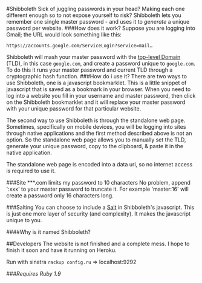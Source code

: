 #Shibboleth
Sick of juggling passwords in your head? Making each one different enough so to not expose yourself to risk? Shibboleth lets you remember one single master password - and uses it to *generate* a unique password per website.
###How does it work?
Suppose you are logging into Gmail; the URL would look something like this:

    https://accounts.google.com/ServiceLogin?service=mail…
Shibboleth will mash your master password with the [top-level Domain](http://en.wikipedia.org/wiki/Top-level_domain) (TLD), in this case `google.com`, and create a password unique to `google.com`. To do this it runs your master password and current TLD through a cryptographic hash function.
###How do i use it?
There are two ways to use Shibboleth, one is a javascript bookmarklet. This is a little snippet of javascript that is saved as a bookmark in your browser. When you need to log into a website you fill in your username and master password, then click on the Shibboleth bookmarklet and it will replace your master password with your unique password for that particular website.

The second way to use Shibboleth is through the standalone web page. Sometimes, specifically on mobile devices, you will be logging into sites through native applications and the first method described above is not an option. So the standalone web page allows you to manually set the TLD, generate your unique password, copy to the clipboard, & paste it in the native application.

The standalone web page is encoded into a data uri, so no internet access is required to use it.

###Site \*\*\*.com limits my password to 10 characters
No problem, append ':xxx' to your master password to truncate it. For example 'master:16' will create a password only 16 characters long.

###Salting
You can choose to include a [Salt](http://en.wikipedia.org/wiki/Salt_%28cryptography%29) in Shibboleth's javascript. This is just one more layer of security (and complexity). It makes the javascript unique to you.

####Why is it named Shibboleth?

##Developers
The website is not finished and a complete mess. I hope to finish it soon and have it running on Heroku.

Run with sinatra `rackup config.ru` => localhost:9292

###*Requires Ruby 1.9*
